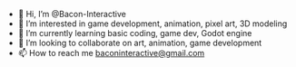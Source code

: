 - 👋 Hi, I’m @Bacon-Interactive
- 👀 I’m interested in game development, animation, pixel art, 3D modeling 
- 🌱 I’m currently learning basic coding, game dev, Godot engine
- 💞️ I’m looking to collaborate on art, animation, game development
- 📫 How to reach me baconinteractive@gmail.com

<!---
Bacon-Interactive/Bacon-Interactive is a ✨ special ✨ repository because its `README.md` (this file) appears on your GitHub profile.
You can click the Preview link to take a look at your changes.
--->
